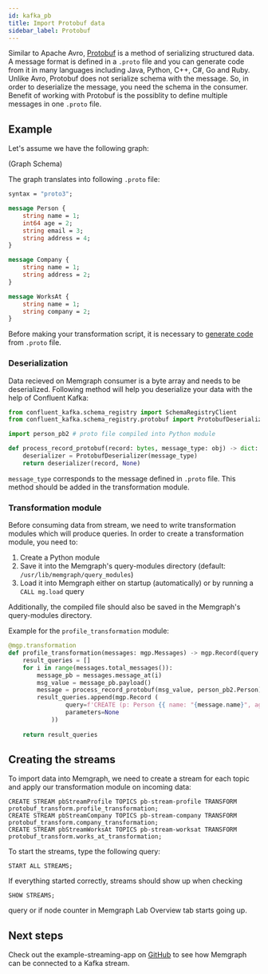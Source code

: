 ```yaml
---
id: kafka_pb
title: Import Protobuf data 
sidebar_label: Protobuf
---
```


Similar to Apache Avro, [Protobuf](https://developers.google.com/protocol-buffers) is a method of serializing structured data.
A message format is defined in a `.proto` file and you can generate code from it in many languages including Java, Python, C++, C#, Go and Ruby. 
Unlike Avro, Protobuf does not serialize schema with the message. So, in order to deserialize the message, you need the schema in the consumer.
Benefit of working with Protobuf is the possiblity to define multiple messages in one `.proto` file.

## Example

Let's assume we have the following graph:

 (Graph Schema)
 
The graph translates into following `.proto` file:

```protobuf
syntax = "proto3";

message Person {
    string name = 1;
    int64 age = 2;
    string email = 3;
    string address = 4;
}

message Company {
    string name = 1;
    string address = 2;
}

message WorksAt {
    string name = 1;
    string company = 2;
}

```

Before making your transformation script, it is necessary to [generate code](https://developers.google.com/protocol-buffers/docs/pythontutorial#compiling-your-protocol-buffers) from `.proto` file. 

### Deserialization

Data recieved on Memgraph consumer is a byte array and needs to be deserialized. 
Following method will help you deserialize your data with the help of Confluent Kafka:

```python
from confluent_kafka.schema_registry import SchemaRegistryClient
from confluent_kafka.schema_registry.protobuf import ProtobufDeserializer

import person_pb2 # proto file compiled into Python module

def process_record_protobuf(record: bytes, message_type: obj) -> dict:
    deserializer = ProtobufDeserializer(message_type)
    return deserializer(record, None)
```

`message_type` corresponds to the message defined in `.proto` file.
This method should be added in the transformation module.

### Transformation module

Before consuming data from stream, we need to write transformation modules which will produce queries.
In order to create a transformation module, you need to:

1. Create a Python module
2. Save it into the Memgraph's query-modules directory (default: `/usr/lib/memgraph/query_modules`)
3. Load it into Memgraph either on startup (automatically) or by running a `CALL mg.load` query

Additionally, the compiled file should also be saved in the Memgraph's query-modules directory. 

Example for the `profile_transformation` module:

```python
@mgp.transformation
def profile_transformation(messages: mgp.Messages) -> mgp.Record(query = str, parameters=mgp.Nullable[mgp.Map]):
    result_queries = []
    for i in range(messages.total_messages()):
        message_pb = messages.message_at(i)
        msg_value = message_pb.payload()
        message = process_record_protobuf(msg_value, person_pb2.Person)
        result_queries.append(mgp.Record (
                query=f'CREATE (p: Person {{ name: "{message.name}", age: ToInteger({message.age}), address: "{message.address}", email:"{message.email}" }});' ,
                parameters=None
            ))
            
    return result_queries
```

## Creating the streams

To import data into Memgraph, we need to create a stream for each topic and apply our transformation module on incoming data:

```
CREATE STREAM pbStreamProfile TOPICS pb-stream-profile TRANSFORM protobuf_transform.profile_transformation;
CREATE STREAM pbStreamCompany TOPICS pb-stream-company TRANSFORM protobuf_transform.company_transformation;
CREATE STREAM pbStreamWorksAt TOPICS pb-stream-worksat TRANSFORM protobuf_transform.works_at_transformation;
```


To start the streams, type the following query:

```
START ALL STREAMS;
```

If everything started correctly, streams should show up when checking
```
SHOW STREAMS;
``` 
query or if node counter in Memgraph Lab Overview tab starts going up.

## Next steps

Check out the example-streaming-app on [GitHub](https://github.com/memgraph/example-streaming-app) to see how Memgraph can be connected to a Kafka stream.